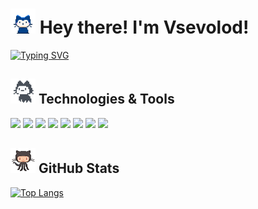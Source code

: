 # <img src="https://github.com/crashmax-dev/crashmax-dev/blob/master/octocats/mona-whisper.gif?raw=true" width="40" height="40" /> Hey there! I'm Vsevolod!
[![Typing SVG](https://readme-typing-svg.herokuapp.com?color=%2336BCF7&lines=REACT+DEVELOPER)](https://git.io/typing-svg)
## <img src="https://github.com/crashmax-dev/crashmax-dev/blob/master/octocats/mona-loading.gif?raw=true" width="40" height="40" /> Technologies & Tools
<img src="https://camo.githubusercontent.com/0fc7a82e4b171e764d236503c46e64d534a76e3f29b826347e4718eb3e3a902d/68747470733a2f2f696d672e736869656c64732e696f2f62616467652f547970655363726970742d696e666f726d6174696f6e616c3f7374796c653d666c61742d737175617265266c6f676f3d74797065736372697074266c6f676f436f6c6f723d66666666666626636f6c6f723d303037616363" > <img src="https://camo.githubusercontent.com/7afdcace77d46b183e4245770d62b706bf3cebda45d160e434a11044bd13a9ed/68747470733a2f2f696d672e736869656c64732e696f2f62616467652f4a6176615363726970742d696e666f726d6174696f6e616c3f7374796c653d666c61742d737175617265266c6f676f3d6a617661736372697074266c6f676f436f6c6f723d33323333333026636f6c6f723d663064623466"> <img src="https://img.shields.io/badge/html5-%23E34F26.svg?style=for-the-badge&logo=html5&logoColor=white" height="20px"> <img src="https://camo.githubusercontent.com/a48d8a5316fbeb309c37d6a75a73bbc49542eb885659712bc665fa6798f1ecd5/68747470733a2f2f696d672e736869656c64732e696f2f62616467652f4353532d696e666f726d6174696f6e616c3f7374796c653d666c61742d737175617265266c6f676f3d63737333266c6f676f436f6c6f723d66666666666626636f6c6f723d323541314531"> <img src="https://img.shields.io/badge/SASS-hotpink.svg?style=for-the-badge&logo=SASS&logoColor=white" height="20px"> <img src="https://img.shields.io/badge/react-%2320232a.svg?style=for-the-badge&logo=react&logoColor=%2361DAFB" height="20px">
<img src="https://img.shields.io/badge/redux-%23593d88.svg?style=for-the-badge&logo=redux&logoColor=white" height="20px"> <img src="https://img.shields.io/badge/git-%23F05033.svg?style=for-the-badge&logo=git&logoColor=white" height="20px">

## <img src="https://github.com/crashmax-dev/crashmax-dev/blob/master/octocats/octocat-squid.gif?raw=true" width="40" height="40" /> GitHub Stats

[![Top Langs](https://github-readme-stats.vercel.app/api/top-langs/?username=sevazanosoff&theme=dark)](https://github.com/sevazanosoff/github-readme-stats)


